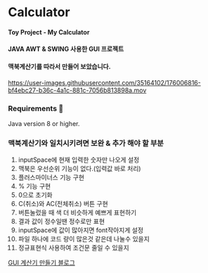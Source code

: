 # Calculator
#### Toy Project - My Calculator
#### JAVA AWT & SWING 사용한 GUI 프로젝트
#### 맥북계산기를 따라서 만들어 보았습니다.

https://user-images.githubusercontent.com/35164102/176006816-bf4ebc27-b36c-4a1c-881c-7056b813898a.mov

### Requirements 🔧
Java version 8 or higher.

### 맥북계산기와 일치시키려면 보완 & 추가 해야 할 부분
1. inputSpace에 현재 입력한 숫자만 나오게 설정
2. 맥북은 우선순위 기능이 없다.(입력값 바로 처리)
3. 플러스마이너스 기능 구현
4. % 기능 구현
5. 0으로 초기화 
6. C(취소)와 AC(전체취소) 버튼 구현
7. 버튼눌렀을 때 색 더 비슷하게 예쁘게 표현하기
8. 결과 값이 정수일땐 정수로만 표현
9. inputSpace에 값이 많아지면 font작아지게 설정
10. 파일 하나에 코드 량이 많은것 같은데 나눌수 있을지
11. 정규표현식 사용하여 조건문 줄일 수 있을지

[GUI 계산기 만들기 블로그](https://firstblog912.tistory.com/137)
